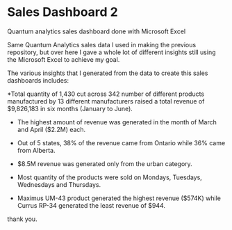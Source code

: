 # Sales Dashboard 2
Quantum analytics sales dashboard done with Microsoft Excel


Same Quantum Analytics sales data I used in making the previous repository, but over here I gave a whole lot of different insights still using the Microsoft Excel to achieve my goal.

The various insights that I generated from the data to create this sales dashboards includes:

*Total quantity of 1,430 cut across 342 number of different products manufactured by 13 different manufacturers raised a total revenue of $9,826,183 in six months (January to June).

* The highest amount of revenue was generated in the month of March and April ($2.2M) each.

* Out of 5 states, 38% of the revenue came from Ontario while 36% came from Alberta.

* $8.5M revenue was generated only from the urban category.

* Most quantity of the products were sold on Mondays, Tuesdays, Wednesdays and Thursdays.

* Maximus UM-43 product generated the highest revenue ($574K) while Currus RP-34 generated the least revenue of $944.

thank you.
